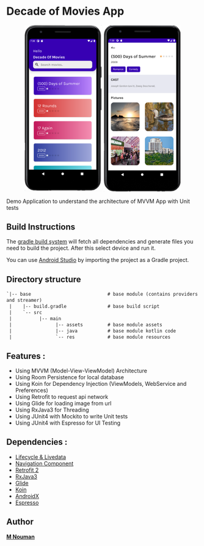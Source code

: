 # Decade of Movies App

<p align="center">
  <img alt='Screenshot 1' src="assets/screenshot_1.png" width="40%"/>
  <img alt='Screenshot 2' src="assets/screenshot_2.png" width="40%"/>
  <br/>
</p>

Demo Application to understand the architecture of MVVM App with Unit tests


## Build Instructions ##

The [gradle build system](http://tools.android.com/tech-docs/new-build-system/user-guide) will fetch all dependencies and generate
files you need to build the project. After this select device and run it.

You can use [Android Studio](http://developer.android.com/sdk/installing/studio.html) by importing the project as a Gradle project.

## Directory structure ##

    `|-- base                            # base module (contains providers and streamer)
     |    |-- build.gradle               # base build script
     |    `-- src
     |          |-- main
     |                |-- assets         # base module assets
     |                |-- java           # base module kotlin code
     |                `-- res            # base module resources



## Features :

- Using MVVM (Model-View-ViewModel) Architecture
- Using Room Persistence for local database
- Using Koin for Dependency Injection (ViewModels, WebService and Preferences)
- Using Retrofit to request api network
- Using Glide for loading image from url
- Using RxJava3 for Threading
- Using JUnit4 with Mockito to write Unit tests
- Using JUnit4 with Espresso for UI Testing

## Dependencies :

- [Lifecycle & Livedata](https://developer.android.com/jetpack/androidx/releases/lifecycle)
- [Navigation Component](https://developer.android.com/jetpack/androidx/releases/navigation)
- [Retrofit 2](https://square.github.io/retrofit/)
- [RxJava3](https://github.com/ReactiveX/RxAndroid)
- [Glide](https://github.com/bumptech/glide)
- [Koin](https://github.com/InsertKoinIO/koin)
- [AndroidX](https://mvnrepository.com/artifact/androidx)
- [Espresso](https://github.com/android/testing-samples)


## Author

[**M Nouman**](https://www.linkedin.com/in/chnouman/)